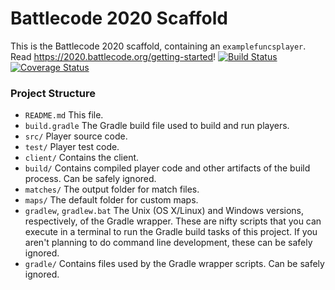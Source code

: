 # Battlecode 2020 Scaffold

This is the Battlecode 2020 scaffold, containing an `examplefuncsplayer`. Read https://2020.battlecode.org/getting-started!
[![Build Status](https://travis-ci.com/mingjue/cs554_battle_code.svg?token=EFxcVF4QPZ5YesdYzxG2&branch=master)](https://travis-ci.com/mingjue/cs554_battle_code)
[![Coverage Status](https://coveralls.io/repos/github/mingjue/cs554_battle_code/badge.svg?branch=master&t=0wYHsZ)](https://coveralls.io/github/mingjue/cs554_battle_code?branch=master)
### Project Structure

- `README.md`
    This file.
- `build.gradle`
    The Gradle build file used to build and run players.
- `src/`
    Player source code.
- `test/`
    Player test code.
- `client/`
    Contains the client.
- `build/`
    Contains compiled player code and other artifacts of the build process. Can be safely ignored.
- `matches/`
    The output folder for match files.
- `maps/`
    The default folder for custom maps.
- `gradlew`, `gradlew.bat`
    The Unix (OS X/Linux) and Windows versions, respectively, of the Gradle wrapper. These are nifty scripts that you can execute in a terminal to run the Gradle build tasks of this project. If you aren't planning to do command line development, these can be safely ignored.
- `gradle/`
    Contains files used by the Gradle wrapper scripts. Can be safely ignored.

